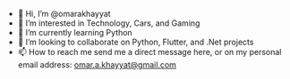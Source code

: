 - 👋 Hi, I’m @omarakhayyat
- 👀 I’m interested in Technology, Cars, and Gaming
- 🌱 I’m currently learning Python
- 💞️ I’m looking to collaborate on Python, Flutter, and .Net projects
- 📫 How to reach me send me a direct message here, or on my personal email address: omar.a.khayyat@gmail.com

<!---
omarakhayyat/omarakhayyat is a ✨ special ✨ repository because its `README.md` (this file) appears on your GitHub profile.
You can click the Preview link to take a look at your changes.
--->

